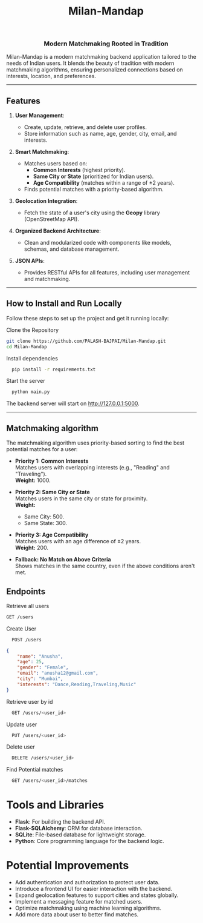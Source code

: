 <div id="user-content-toc">
  <ul align="center" style="list-style: none;">
    <summary>
      <h1>Milan-Mandap</h1> <br/>
      <h3>Modern Matchmaking Rooted in Tradition</h3> 
    </summary>
  </ul>
</div>


Milan-Mandap is a modern matchmaking backend application tailored to the needs of Indian users. It blends the beauty of tradition with modern matchmaking algorithms, ensuring personalized connections based on interests, location, and preferences.

---

## **Features**

1. **User Management**:
   - Create, update, retrieve, and delete user profiles.
   - Store information such as name, age, gender, city, email, and interests.

2. **Smart Matchmaking**:
   - Matches users based on:
     - **Common Interests** (highest priority).
     - **Same City or State** (prioritized for Indian users).
     - **Age Compatibility** (matches within a range of ±2 years).
   - Finds potential matches with a priority-based algorithm.

3. **Geolocation Integration**:
   - Fetch the state of a user's city using the **Geopy** library (OpenStreetMap API).

4. **Organized Backend Architecture**:
   - Clean and modularized code with components like models, schemas, and database management.

5. **JSON APIs**:
   - Provides RESTful APIs for all features, including user management and matchmaking.

---

## **How to Install and Run Locally**

Follow these steps to set up the project and get it running locally:

Clone the Repository
```bash
git clone https://github.com/PALASH-BAJPAI/Milan-Mandap.git
cd Milan-Mandap
```

Install dependencies

```bash
  pip install -r requirements.txt
```

Start the server

```bash
  python main.py
```

The backend server will start on http://127.0.0.1:5000.

---

## Matchmaking algorithm
The matchmaking algorithm uses priority-based sorting to find the best potential matches for a user:
- **Priority 1: Common Interests**  
  Matches users with overlapping interests (e.g., "Reading" and "Traveling").  
  **Weight:** 1000.

- **Priority 2: Same City or State**  
  Matches users in the same city or state for proximity.  
  **Weight:**
  - Same City: 500.
  - Same State: 300.

- **Priority 3: Age Compatibility**  
  Matches users with an age difference of ±2 years.  
  **Weight:** 200.

- **Fallback: No Match on Above Criteria**  
  Shows matches in the same country, even if the above conditions aren't met.
## Endpoints

Retrieve all users
```bash
GET /users
```

Create User

```bash
  POST /users
```
```json
{
    "name": "Anusha",
    "age": 25,
    "gender": "Female",
    "email": "anusha12@gmail.com",
    "city": "Mumbai",
    "interests": "Dance,Reading,Traveling,Music"
}
```

Retrieve user by id

```bash
  GET /users/<user_id>
```

Update user

```bash
  PUT /users/<user_id> 
```

Delete user

```bash
  DELETE /users/<user_id>
```

Find Potential matches

```bash
  GET /users/<user_id>/matches
```
# Tools and Libraries

- **Flask**: For building the backend API.  
- **Flask-SQLAlchemy**: ORM for database interaction.  
- **SQLite**: File-based database for lightweight storage.   
- **Python**: Core programming language for the backend logic.  

# Potential Improvements

- Add authentication and authorization to protect user data.  
- Introduce a frontend UI for easier interaction with the backend.  
- Expand geolocation features to support cities and states globally.  
- Implement a messaging feature for matched users.  
- Optimize matchmaking using machine learning algorithms.  
- Add more data about user to better find matches.
